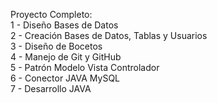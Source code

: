 Proyecto Completo:<br/>
1 - Diseño Bases de Datos<br/>
2 - Creación Bases de Datos, Tablas y Usuarios<br/>
3 - Diseño de Bocetos<br/>
4 - Manejo de Git y GitHub<br/>
5 - Patrón Modelo Vista Controlador<br/>
6 - Conector JAVA MySQL<br/>
7 - Desarrollo JAVA<br/>
